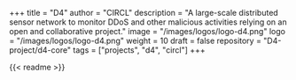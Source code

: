 +++
title = "D4"
author = "CIRCL"
description = "A large-scale distributed sensor network to monitor DDoS and other malicious activities relying on an open and collaborative project."
image = "/images/logos/logo-d4.png"
logo = "/images/logos/logo-d4.png"
weight = 10
draft = false
repository = "D4-project/d4-core"
tags = ["projects", "d4", "circl"]
+++

{{< readme >}}
